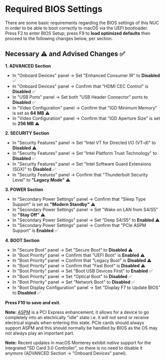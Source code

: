 # Required BIOS Settings

There are some basic requirements regarding the BIOS settings of this NUC in order to be able to boot correctly to macOS via the UEFI bootloader. Press F2 to enter BIOS Setup; press F9 to **load optimized defaults** then proceed to the following changes below, per section.

## Necessary :warning: and Advised Changes :white_check_mark:

**1. ADVANCED Section**
* In "Onboard Devices" panel → Set "Enhanced Consumer IR" to **Disabled**  :white_check_mark:
* In "Onboard Devices" panel → Confirm that "HDMI CEC Control" is **Disabled**  :white_check_mark:
* In "USB Ports" panel → Set both "USB Header Connector" ports to **Disabled**  :white_check_mark:
* In "Video Configuration" panel → Confirm that "IGD Minimum Memory" is set as **64 MB**  :warning:
* In "Video Configuration" panel → Confirm that "IGD Aperture Size" is set to **256 MB**  :warning:

**2. SECURITY Section**
* In "Security Features" panel → Set "Intel VT for Directed I/O (VT-d)" to **Disabled**  :warning:
* In "Security Features" panel → Set "Intel Platform Trust Technology" to **Disabled**  :white_check_mark:
* In "Security Features" panel → Set "Intel Software Guard Extensions (SGX)" to **Disabled**  :white_check_mark:
* In "Security Features" panel → Confirm that "Thunderbolt Security Level" to **"Legacy Mode"**  :warning:

**3. POWER Section**
* In "Secondary Power Settings" panel → Confirm that "Sleep Type Support" is set as **"Modern Standby"**  :warning:
* In "Secondary Power Settings" panel → Set "Wake on LAN from S4/S5" to **"Stay Off"**  :warning:
* In "Secondary Power Settings" panel → Set "Deep S4/S5" to **Enabled**  :warning:
* In "Secondary Power Settings" panel → Confirm that "PCIe ASPM Support" is **Enabled**  :white_check_mark:

**4. BOOT Section**
* In "Secure Boot" panel → Set "Secure Boot" to **Disabled**  :warning:
* In "Boot Priority" panel → Confirm that "UEFI Boot" is **Enabled**  :warning:
* In "Boot Priority" panel → Confirm that "Legacy Boot" is **Disabled**  :warning:
* In "Boot Priority" panel → Confirm that "Fast Boot" is **Disabled**  :warning:
* In "Boot Priority" panel → Set "Boot USB Devices First" to **Enabled**  :white_check_mark:
* In "Boot Priority" panel → Set "Optical Boot" to **Disabled**  :white_check_mark:
* In "Boot Priority" panel → Set "Network Boot" to **Disabled**  :white_check_mark:
* In "Boot Display Configuration" panel → Set "Display F7 to Update BIOS" to **Disabled**  :white_check_mark:

**Press F10 to save and exit.**

**Note:** [ASPM](https://en.wikipedia.org/wiki/Active_State_Power_Management) is a PCI Express enhancement; it allows for a device to go completely into an electrically "idle" state i.e. it will not send or receive electrical signals when entering this state. PCIe cards should always support ASPM and this should normally be handled by BIOS as the OS may _not_ always play an important part.

**Note:** Recent updates in macOS Monterey exhibit _native_ support for the integrated "SD Card 3.0 Controller", so there is no need to disable it anymore (ADVANCED Section → "Onboard Devices" panel).
